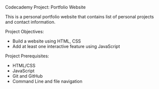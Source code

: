 Codecademy Project: Portfolio Website 

This is a personal portfolio website that contains list of personal projects and contact information.

Project Objectives:
- Build a website using HTML, CSS
- Add at least one interactive feature using JavaScript

Project Prerequisites: 
- HTML/CSS
- JavaScript
- Git and GitHub
- Command Line and file navigation

